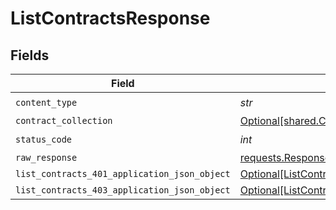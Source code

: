 # ListContractsResponse


## Fields

| Field                                                                                                   | Type                                                                                                    | Required                                                                                                | Description                                                                                             |
| ------------------------------------------------------------------------------------------------------- | ------------------------------------------------------------------------------------------------------- | ------------------------------------------------------------------------------------------------------- | ------------------------------------------------------------------------------------------------------- |
| `content_type`                                                                                          | *str*                                                                                                   | :heavy_check_mark:                                                                                      | N/A                                                                                                     |
| `contract_collection`                                                                                   | [Optional[shared.ContractCollection]](../../models/shared/contractcollection.md)                        | :heavy_minus_sign:                                                                                      | OK                                                                                                      |
| `status_code`                                                                                           | *int*                                                                                                   | :heavy_check_mark:                                                                                      | N/A                                                                                                     |
| `raw_response`                                                                                          | [requests.Response](https://requests.readthedocs.io/en/latest/api/#requests.Response)                   | :heavy_minus_sign:                                                                                      | N/A                                                                                                     |
| `list_contracts_401_application_json_object`                                                            | [Optional[ListContracts401ApplicationJSON]](../../models/operations/listcontracts401applicationjson.md) | :heavy_minus_sign:                                                                                      | Unauthenticated                                                                                         |
| `list_contracts_403_application_json_object`                                                            | [Optional[ListContracts403ApplicationJSON]](../../models/operations/listcontracts403applicationjson.md) | :heavy_minus_sign:                                                                                      | Forbidden                                                                                               |